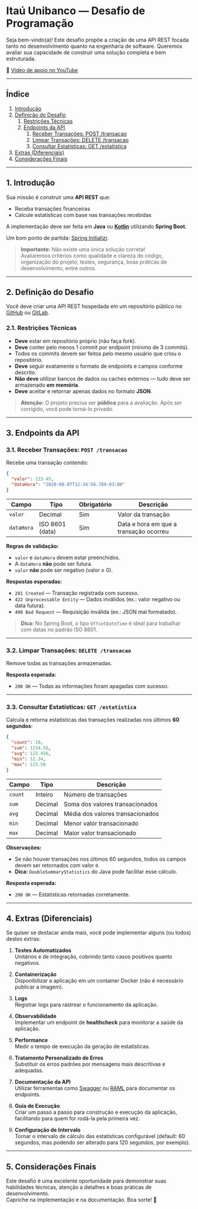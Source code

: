 # Itaú Unibanco — Desafio de Programação

Seja bem-vindo(a)! Este desafio propõe a criação de uma API REST focada tanto no desenvolvimento quanto na engenharia de software. Queremos avaliar sua capacidade de construir uma solução completa e bem estruturada.

🎥 [Vídeo de apoio no YouTube](https://youtu.be/uke3i4uOejs)

---

## Índice

1. [Introdução](#1-introdução)
2. [Definição do Desafio](#2-definição-do-desafio)
   1. [Restrições Técnicas](#21-restrições-técnicas)
   2. [Endpoints da API](#22-endpoints-da-api)
      1. [Receber Transações: POST /transacao](#221-receber-transações-post-transacao)
      2. [Limpar Transações: DELETE /transacao](#222-limpar-transações-delete-transacao)
      3. [Consultar Estatísticas: GET /estatistica](#223-consultar-estatísticas-get-estatistica)
3. [Extras (Diferenciais)](#4-extras-diferenciais)
4. [Considerações Finais](#5-considerações-finais)

---

## 1. Introdução

Sua missão é construir uma **API REST** que:

- Receba transações financeiras
- Calcule estatísticas com base nas transações recebidas

A implementação deve ser feita em **Java** ou **[Kotlin](https://kotlinlang.org/)** utilizando **Spring Boot**.

Um bom ponto de partida: [Spring Initializr](https://start.spring.io/).

> **Importante:** Não existe uma única solução correta!  
> Avaliaremos critérios como qualidade e clareza do código, organização do projeto, testes, segurança, boas práticas de desenvolvimento, entre outros.

---

## 2. Definição do Desafio

Você deve criar uma API REST hospedada em um repositório público no [GitHub](https://github.com/) ou [GitLab](https://gitlab.com/).

### 2.1. Restrições Técnicas

- **Deve** estar em repositório próprio (não faça fork).
- **Deve** conter pelo menos 1 commit por endpoint (mínimo de 3 commits).
- Todos os commits devem ser feitos pelo mesmo usuário que criou o repositório.
- **Deve** seguir exatamente o formato de endpoints e campos conforme descrito.
- **Não deve** utilizar bancos de dados ou caches externos — tudo deve ser armazenado **em memória**.
- **Deve** aceitar e retornar apenas dados no formato **JSON**.

> **Atenção:** O projeto precisa ser **público** para a avaliação. Após ser corrigido, você pode torná-lo privado.

---

## 3. Endpoints da API

### 3.1. Receber Transações: `POST /transacao`

Recebe uma transação contendo:

```json
{
  "valor": 123.45,
  "dataHora": "2020-08-07T12:34:56.789-03:00"
}
```

| Campo      | Tipo           | Obrigatório | Descrição                                      |
|------------|----------------|-------------|------------------------------------------------|
| `valor`    | Decimal         | Sim         | Valor da transação                             |
| `dataHora` | ISO 8601 (data)  | Sim         | Data e hora em que a transação ocorreu          |

**Regras de validação:**
- `valor` e `dataHora` devem estar preenchidos.
- A `dataHora` **não** pode ser futura.
- `valor` **não** pode ser negativo (valor ≥ 0).

**Respostas esperadas:**
- `201 Created` — Transação registrada com sucesso.
- `422 Unprocessable Entity` — Dados inválidos (ex.: valor negativo ou data futura).
- `400 Bad Request` — Requisição inválida (ex.: JSON mal formatado).

> **Dica:** No Spring Boot, o tipo `OffsetDateTime` é ideal para trabalhar com datas no padrão ISO 8601.

---

### 3.2. Limpar Transações: `DELETE /transacao`

Remove todas as transações armazenadas.

**Resposta esperada:**
- `200 OK` — Todas as informações foram apagadas com sucesso.

---

### 3.3. Consultar Estatísticas: `GET /estatistica`

Calcula e retorna estatísticas das transações realizadas nos últimos **60 segundos**:

```json
{
  "count": 10,
  "sum": 1234.56,
  "avg": 123.456,
  "min": 12.34,
  "max": 123.56
}
```

| Campo  | Tipo     | Descrição                                    |
|--------|----------|----------------------------------------------|
| `count`| Inteiro  | Número de transações                         |
| `sum`  | Decimal  | Soma dos valores transacionados              |
| `avg`  | Decimal  | Média dos valores transacionados             |
| `min`  | Decimal  | Menor valor transacionado                    |
| `max`  | Decimal  | Maior valor transacionado                    |

**Observações:**
- Se não houver transações nos últimos 60 segundos, todos os campos devem ser retornados com valor `0`.
- **Dica:** `DoubleSummaryStatistics` do Java pode facilitar esse cálculo.

**Resposta esperada:**
- `200 OK` — Estatísticas retornadas corretamente.

---

## 4. Extras (Diferenciais)

Se quiser se destacar ainda mais, você pode implementar alguns (ou todos) destes extras:

1. **Testes Automatizados**  
   Unitários e de integração, cobrindo tanto casos positivos quanto negativos.

2. **Containerização**  
   Disponibilizar a aplicação em um container Docker (não é necessário publicar a imagem).

3. **Logs**  
   Registrar logs para rastrear o funcionamento da aplicação.

4. **Observabilidade**  
   Implementar um endpoint de **healthcheck** para monitorar a saúde da aplicação.

5. **Performance**  
   Medir o tempo de execução da geração de estatísticas.

6. **Tratamento Personalizado de Erros**  
   Substituir os erros padrões por mensagens mais descritivas e adequadas.

7. **Documentação da API**  
   Utilizar ferramentas como [Swagger](https://swagger.io/) ou [RAML](http://raml.org/) para documentar os endpoints.

8. **Guia de Execução**  
   Criar um passo a passo para construção e execução da aplicação, facilitando para quem for rodá-la pela primeira vez.

9. **Configuração de Intervalo**  
   Tornar o intervalo de cálculo das estatísticas configurável (default: 60 segundos, mas podendo ser alterado para 120 segundos, por exemplo).

---

## 5. Considerações Finais

Este desafio é uma excelente oportunidade para demonstrar suas habilidades técnicas, atenção a detalhes e boas práticas de desenvolvimento.  
Capriche na implementação e na documentação. Boa sorte! 🚀
```
